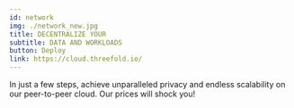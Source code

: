 ```yaml
---
id: network
img: ./network_new.jpg
title: DECENTRALIZE YOUR
subtitle: DATA AND WORKLOADS
button: Deploy
link: https://cloud.threefold.io/
---
```


In just a few steps, achieve unparalleled privacy and endless scalability on our peer-to-peer cloud. Our prices will shock you!


